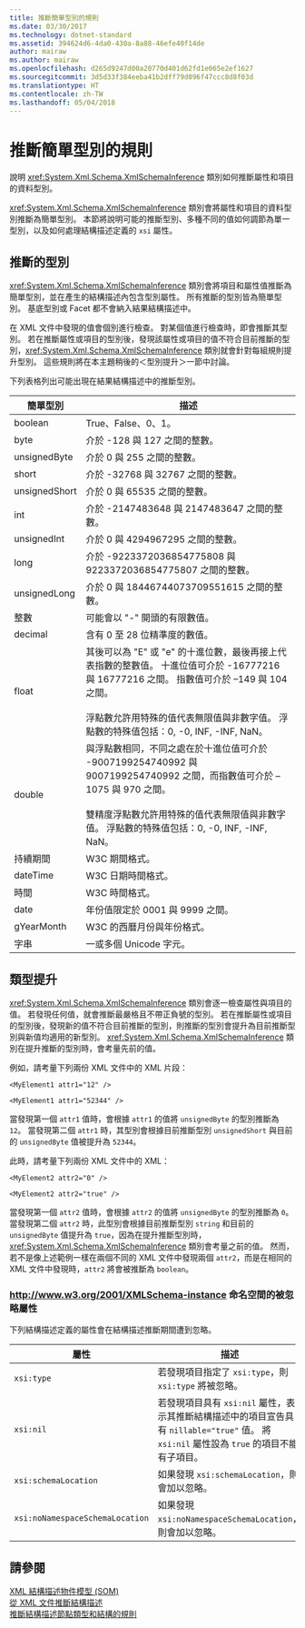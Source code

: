 ```yaml
---
title: 推斷簡單型別的規則
ms.date: 03/30/2017
ms.technology: dotnet-standard
ms.assetid: 394624d6-4da0-430a-8a88-46efe40f14de
author: mairaw
ms.author: mairaw
ms.openlocfilehash: d265d9247d00a20770d401d62fd1e065e2ef1627
ms.sourcegitcommit: 3d5d33f384eeba41b2dff79d096f47ccc8d8f03d
ms.translationtype: HT
ms.contentlocale: zh-TW
ms.lasthandoff: 05/04/2018
---
```

# <a name="rules-for-inferring-simple-types"></a>推斷簡單型別的規則
說明 <xref:System.Xml.Schema.XmlSchemaInference> 類別如何推斷屬性和項目的資料型別。  
  
 <xref:System.Xml.Schema.XmlSchemaInference> 類別會將屬性和項目的資料型別推斷為簡單型別。 本節將說明可能的推斷型別、多種不同的值如何調節為單一型別，以及如何處理結構描述定義的 `xsi` 屬性。  
  
## <a name="inferred-types"></a>推斷的型別  
 <xref:System.Xml.Schema.XmlSchemaInference> 類別會將項目和屬性值推斷為簡單型別，並在產生的結構描述內包含型別屬性。 所有推斷的型別皆為簡單型別。 基底型別或 Facet 都不會納入結果結構描述中。  
  
 在 XML 文件中發現的值會個別進行檢查。 對某個值進行檢查時，即會推斷其型別。 若在推斷屬性或項目的型別後，發現該屬性或項目的值不符合目前推斷的型別，<xref:System.Xml.Schema.XmlSchemaInference> 類別就會針對每組規則提升型別。 這些規則將在本主題稍後的＜型別提升＞一節中討論。  
  
 下列表格列出可能出現在結果結構描述中的推斷型別。  
  
|簡單型別|描述|  
|-----------------|-----------------|  
|boolean|True、False、0、1。|  
|byte|介於 -128 與 127 之間的整數。|  
|unsignedByte|介於 0 與 255 之間的整數。|  
|short|介於 -32768 與 32767 之間的整數。|  
|unsignedShort|介於 0 與 65535 之間的整數。|  
|int|介於 -2147483648 與 2147483647 之間的整數。|  
|unsignedInt|介於 0 與 4294967295 之間的整數。|  
|long|介於 -9223372036854775808 與 9223372036854775807 之間的整數。|  
|unsignedLong|介於 0 與 18446744073709551615 之間的整數。|  
|整數|可能會以 "-" 開頭的有限數值。|  
|decimal|含有 0 至 28 位精準度的數值。|  
|float|其後可以為 "E" 或 "e" 的十進位數，最後再接上代表指數的整數值。 十進位值可介於 -16777216 與 16777216 之間。 指數值可介於 –149 與 104 之間。<br /><br /> 浮點數允許用特殊的值代表無限值與非數字值。 浮點數的特殊值包括：0, -0, INF, -INF, NaN。|  
|double|與浮點數相同，不同之處在於十進位值可介於 -9007199254740992 與 9007199254740992 之間，而指數值可介於 –1075 與 970 之間。<br /><br /> 雙精度浮點數允許用特殊的值代表無限值與非數字值。 浮點數的特殊值包括：0, -0, INF, -INF, NaN。|  
|持續期間|W3C 期間格式。|  
|dateTime|W3C 日期時間格式。|  
|時間|W3C 時間格式。|  
|date|年份值限定於 0001 與 9999 之間。|  
|gYearMonth|W3C 的西曆月份與年份格式。|  
|字串|一或多個 Unicode 字元。|  
  
## <a name="type-promotion"></a>類型提升  
 <xref:System.Xml.Schema.XmlSchemaInference> 類別會逐一檢查屬性與項目的值。 若發現任何值，就會推斷最嚴格且不帶正負號的型別。 若在推斷屬性或項目的型別後，發現新的值不符合目前推斷的型別，則推斷的型別會提升為目前推斷型別與新值均適用的新型別。 <xref:System.Xml.Schema.XmlSchemaInference> 類別在提升推斷的型別時，會考量先前的值。  
  
 例如，請考量下列兩份 XML 文件中的 XML 片段：  
  
 `<MyElement1 attr1="12" />`  
  
 `<MyElement1 attr1="52344" />`  
  
 當發現第一個 `attr1` 值時，會根據 `attr1` 的值將 `unsignedByte` 的型別推斷為 `12`。 當發現第二個 `attr1` 時，其型別會根據目前推斷型別 `unsignedShort` 與目前的 `unsignedByte` 值被提升為 `52344`。  
  
 此時，請考量下列兩份 XML 文件中的 XML：  
  
 `<MyElement2 attr2="0" />`  
  
 `<MyElement2 attr2="true" />`  
  
 當發現第一個 `attr2` 值時，會根據 `attr2` 的值將 `unsignedByte` 的型別推斷為 `0`。 當發現第二個 `attr2` 時，此型別會根據目前推斷型別 `string` 和目前的 `unsignedByte` 值提升為 `true`，因為在提升推斷型別時，<xref:System.Xml.Schema.XmlSchemaInference> 類別會考量之前的值。 然而，若不是像上述範例一樣在兩個不同的 XML 文件中發現兩個 `attr2`，而是在相同的 XML 文件中發現時，`attr2` 將會被推斷為 `boolean`。  
  
### <a name="ignored-attributes-from-the-httpwwww3org2001xmlschema-instance-namespace"></a>http://www.w3.org/2001/XMLSchema-instance 命名空間的被忽略屬性  
 下列結構描述定義的屬性會在結構描述推斷期間遭到忽略。  
  
|屬性|描述|  
|---------------|-----------------|  
|`xsi:type`|若發現項目指定了 `xsi:type`，則 `xsi:type` 將被忽略。|  
|`xsi:nil`|若發現項目具有 `xsi:nil` 屬性，表示其推斷結構描述中的項目宣告具有 `nillable="true"` 值。 將 `xsi:nil` 屬性設為 `true` 的項目不能有子項目。|  
|`xsi:schemaLocation`|如果發現 `xsi:schemaLocation`，則會加以忽略。|  
|`xsi:noNamespaceSchemaLocation`|如果發現 `xsi:noNamespaceSchemaLocation`，則會加以忽略。|  
  
## <a name="see-also"></a>請參閱  
 [XML 結構描述物件模型 (SOM)](../../../../docs/standard/data/xml/xml-schema-object-model-som.md)  
 [從 XML 文件推斷結構描述](../../../../docs/standard/data/xml/inferring-schemas-from-xml-documents.md)  
 [推斷結構描述節點類型和結構的規則](../../../../docs/standard/data/xml/rules-for-inferring-schema-node-types-and-structure.md)
